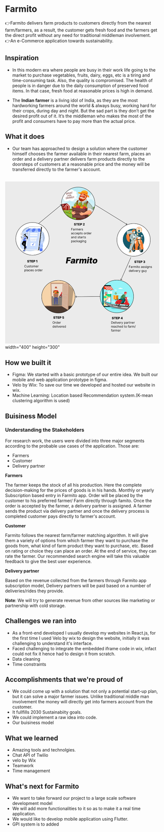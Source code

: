 # Farmito
👉Farmito delivers farm products to customers directly from the nearest farm/farmers, as a result, the customer gets fresh food  and the farmers get the direct profit without any need for traditional middleman involvement.
<br/> 👉An e-Commerce application towards sustainability.

## Inspiration
* In this modern era where people are busy in their work life going to the market to purchase vegetables, fruits, dairy, eggs, etc is a tiring and time-consuming task. Also, the quality is compromised. The health of people is in danger due to the daily consumption of preserved food items. In that case, fresh food at reasonable prices is high in demand. 

* The **Indian farmer** is a living idol of India, as they are the most hardworking farmers around the world & always busy, working hard for their crops, during day and night. But the sad part is they don’t get the desired profit out of it. It’s the middleman who makes the most of the profit and consumers have to pay more than the actual price.

## What it does
* Our team has approached to design a solution where the customer himself chooses the farmer available in their nearest farm, places an order and a delivery partner delivers farm products directly to the doorsteps of customers at a reasonable price and the money will be transferred directly to the farmer's account. 

<br>![Screenshot (612)](https://github.com/prachi237/Farmito/blob/master/img1.png) width="400" height="300" <br>

## How we built it
* Figma: We started with a basic prototype of our entire idea. We built our mobile and web application prototype in figma. <br/>
* Velo by Wix: To save our time we developed and hosted our website in wix. 
* Machine Learning: Location based Recommendation system.(K-mean clustering algorithm is used)

## Buisiness Model

### **Understanding the Stakeholders**

For research work, the users were divided into three major segments according to the probable use cases of the application. Those are:

- Farmers
- Customer
- Delivery partner

**Farmers**

The farmer keeps the stock of all his production. Here the complete decision-making for the prices of goods is in his hands. Monthly or yearly Subscription based entry in Farmito app.  Order will be placed by the customer to his preferred farmer/ Farm directly through famito. Once the order is accepted by the farmer, a delivery partner is assigned. A farmer sends the product via delivery partner and once the delivery process is completed customer pays directly to farmer's account.   

**Customer**

Farmito follows the nearest farm/farmer matching algorithm. It will give them a variety of options from which farmer they want to purchase the goods from, what kind of farm product they want to purchase, etc. Based on rating or choice they can place an order. At the end of service, they can rate the farmer. Our recommended search engine will take this valuable feedback to give the best user experience. 

**Delivery partner**

Based on the revenue collected from the farmers through  Farmito app subscription model, Delivery partners will be paid based on a number of deliveries/rides they provide.   

**Note**: We will try to generate revenue from other sources like marketing or partnership with cold storage.

## Challenges we ran into
* As a front-end developed I usually develop my websites in React.js, for the first time I used Velo by wix to design the website, initially it was challenging to understand it's interface.
* Faced challenging to integrate the embedded iframe code in wix, infact could not fix it hence had to design it from scratch.
* Data cleaning
* Time constraints

## Accomplishments that we're proud of
* We could come up with a solution that not only a potential start-up plan, but it can solve a major farmer issues. Unlike traditional middle man involvement the money will directly get into farmers account from the customer.
* It fullfills 2030 Sustainabiity goals.
* We could implement a raw idea into code.
* Our buisiness model

## What we learned
* Amazing tools and technolgies.
* Chat API of Twilio
* velo by Wix
* Teamwork
* Time management

## What's next for Farmito
* We want to take forward our project to a large scale software development model
* We will add more functionalities to it so as to make it a real time application.
* We would like to develop mobile application using Flutter.
* GPI system is to added 
